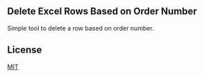## Delete Excel Rows Based on Order Number
Simple tool to delete a row based on order number.

## License
[MIT](https://choosealicense.com/licenses/mit/)